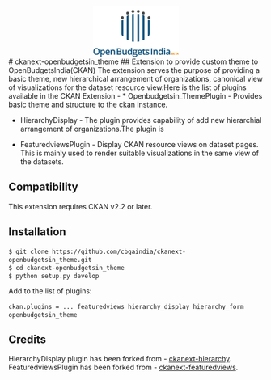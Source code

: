 <img src="ckanext/openbudgetsin_theme/public/Logo_highres_text_original-26.png" alt="OpenBugetsIndia" height=100 style="display:block;margin-left: auto; margin-right: auto;">
# ckanext-openbudgetsin_theme
## Extension to provide custom theme to OpenBudgetsIndia(CKAN)
The extension serves the purpose of providing a basic theme, new hierarchical arrangement of organizations, canonical view of visualizations for the dataset resource view.Here is the list of plugins available in the CKAN Extension -
* Openbudgetsin_ThemePlugin - Provides basic theme and structure to the ckan instance.

* HierarchyDisplay - The  plugin provides capability of add new hierarchial arrangement of organizations.The plugin is   

* FeaturedviewsPlugin - Display CKAN resource views on dataset pages. This is mainly used to render suitable visualizations in the same view of the datasets. 

## Compatibility

This extension requires CKAN v2.2 or later. 

## Installation


    $ git clone https://github.com/cbgaindia/ckanext-openbudgetsin_theme.git
    $ cd ckanext-openbudgetsin_theme
    $ python setup.py develop
    
    
Add to the list of plugins: 

    ckan.plugins = ... featuredviews hierarchy_display hierarchy_form openbudgetsin_theme

## Credits
HierarchyDisplay plugin has been forked from - [ckanext-hierarchy](https://github.com/datagovuk/ckanext-hierarchy).<br>
FeaturedviewsPlugin has been forked from - [ckanext-featuredviews](https://github.com/datacats/ckanext-featuredviews).
